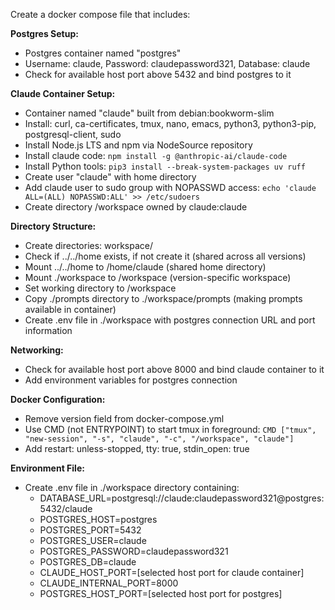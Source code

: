 Create a docker compose file that includes:

**Postgres Setup:**

- Postgres container named "postgres"
- Username: claude, Password: claudepassword321, Database: claude
- Check for available host port above 5432 and bind postgres to it

**Claude Container Setup:**

- Container named "claude" built from debian:bookworm-slim
- Install: curl, ca-certificates, tmux, nano, emacs, python3, python3-pip, postgresql-client, sudo
- Install Node.js LTS and npm via NodeSource repository
- Install claude code: `npm install -g @anthropic-ai/claude-code`
- Install Python tools: `pip3 install --break-system-packages uv ruff`
- Create user "claude" with home directory
- Add claude user to sudo group with NOPASSWD access: `echo 'claude ALL=(ALL) NOPASSWD:ALL' >> /etc/sudoers`
- Create directory /workspace owned by claude:claude

**Directory Structure:**

- Create directories: workspace/
- Check if ../../home exists, if not create it (shared across all versions)
- Mount ../../home to /home/claude (shared home directory)
- Mount ./workspace to /workspace (version-specific workspace)
- Set working directory to /workspace
- Copy ./prompts directory to ./workspace/prompts (making prompts available in container)
- Create .env file in ./workspace with postgres connection URL and port information

**Networking:**

- Check for available host port above 8000 and bind claude container to it
- Add environment variables for postgres connection

**Docker Configuration:**

- Remove version field from docker-compose.yml
- Use CMD (not ENTRYPOINT) to start tmux in foreground: `CMD ["tmux", "new-session", "-s", "claude", "-c", "/workspace", "claude"]`
- Add restart: unless-stopped, tty: true, stdin_open: true

**Environment File:**

- Create .env file in ./workspace directory containing:
  - DATABASE_URL=postgresql://claude:claudepassword321@postgres:5432/claude
  - POSTGRES_HOST=postgres
  - POSTGRES_PORT=5432
  - POSTGRES_USER=claude
  - POSTGRES_PASSWORD=claudepassword321
  - POSTGRES_DB=claude
  - CLAUDE_HOST_PORT=[selected host port for claude container]
  - CLAUDE_INTERNAL_PORT=8000
  - POSTGRES_HOST_PORT=[selected host port for postgres]